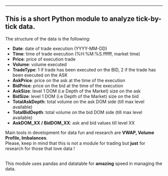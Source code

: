-----------------------------------------------------------
This is a short Python module to analyze tick-by-tick data.
-----------------------------------------------------------

The structure of the data is the following:

- <b>Date</b>: date of trade execution (YYYY-MM-DD)
- <b>Time</b>: time of trade execution (%H:%M:%S.ffffff, market time)
- <b>Price</b>: price of execution trade
- <b>Volume</b>: volume executed
- <b>TradeType</b>: 1 if trade has been executed on the BID, 2 if the trade has been executed on the ASK
- <b>AskPrice</b>: price on the ask at the time of the execution
- <b>BidPrice</b>: price on the bid at the time of the execution
- <b>AskSize</b>: level 1 DOM (i.e Depth of the Market) size on the ask
- <b>BidSize</b>: level 1 DOM (i.e Depth of the Market) size on the bid
- <b>TotalAskDepth</b>: total volume on the ask DOM side (till max level available)
- <b>TotalBidDepth</b>: total volume on the bid DOM side (till max level available)
- <b>AskDOM_XX / BidDOM_XX</b>: ask and bid values till level XX

Main tools in development for data fun and research are <b>VWAP, Volume Profile, Imbalances</b>.
<br>Please, keep in mind that this is not a module for trading but <b>just</b> for research for those that love data !

<br> This module uses pandas and datatable for <b>amazing</b> speed in managing the data.
